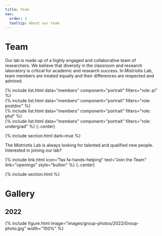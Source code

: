```yaml
---
title: Team
nav:
  order: 3
  tooltip: About our team
---
```


# <i class="fas fa-users"></i>Team

Our lab is made up of a highly engaged and collaborative team of researchers. We believe that diversity in the classroom and research laboratory is critical for academic and research success. In Mistriotis Lab, team members are treated equally and their differences are respected and admired.

{%
  include list.html
  data="members"
  component="portrait"
  filters="role: pi"
%}<br/>
{%
  include list.html
  data="members"
  component="portrait"
  filters="role: postdoc"
%}<br/>
{%
  include list.html
  data="members"
  component="portrait"
  filters="role: phd"
%}<br/>
{%
  include list.html
  data="members"
  component="portrait"
  filters="role: undergrad"
%}
{:.center}

{% include section.html dark=true %}

The Mistriotis Lab is always looking for talented and qualified new people. Interested in joining our lab?

{%
  include link.html
  icon="fas fa-hands-helping"
  text="Join the Team"
  link="openings"
  style="button"
%}
{:.center}

{% include section.html %}

# Gallery

## 2022

{%
  include figure.html
  image="images/group-photos/2022/Group-photo.jpg"
  width="100%"
%}

